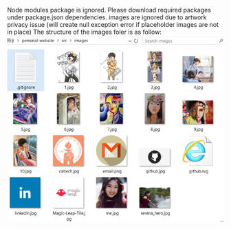 Node modules package is ignored. Please download required packages under package.json dependencies.
images are ignored due to artwork privacy issue (will create null exception error if placeholder images are not in place)
The structure of the images foler is as follow:
![Alt text](images_structure.jpg)

